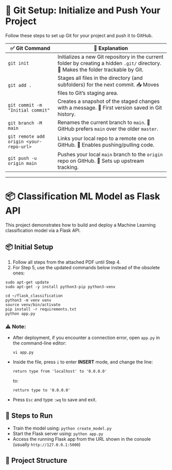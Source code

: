 <h1>🚀 Git Setup: Initialize and Push Your Project</h1>

<p>Follow these steps to set up Git for your project and push it to GitHub.</p>

<table>
  <thead>
    <tr>
      <th>✅ Git Command</th>
      <th>📘 Explanation</th>
    </tr>
  </thead>
  <tbody>
    <tr>
      <td><code>git init</code></td>
      <td>Initializes a new Git repository in the current folder by creating a hidden <code>.git/</code> directory. 🔧 Makes the folder trackable by Git.</td>
    </tr>
    <tr>
      <td><code>git add .</code></td>
      <td>Stages all files in the directory (and subfolders) for the next commit. 📥 Moves files to Git’s staging area.</td>
    </tr>
    <tr>
      <td><code>git commit -m "Initial commit"</code></td>
      <td>Creates a snapshot of the staged changes with a message. 💾 First version saved in Git history.</td>
    </tr>
    <tr>
      <td><code>git branch -M main</code></td>
      <td>Renames the current branch to <code>main</code>. 🌿 GitHub prefers <code>main</code> over the older <code>master</code>.</td>
    </tr>
    <tr>
      <td><code>git remote add origin &lt;your-repo-url&gt;</code></td>
      <td>Links your local repo to a remote one on GitHub. 🔗 Enables pushing/pulling code.</td>
    </tr>
    <tr>
      <td><code>git push -u origin main</code></td>
      <td>Pushes your local <code>main</code> branch to the <code>origin</code> repo on GitHub. 🚀 Sets up upstream tracking.</td>
    </tr>
  </tbody>
</table>

<hr>

<h1>📦 Classification ML Model as Flask API</h1>

<p>This project demonstrates how to build and deploy a Machine Learning classification model via a Flask API.</p>

<h2>📦 Initial Setup</h2>
<ol>
  <li>Follow all steps from the attached PDF until Step 4.</li>
  <li>For Step 5, use the updated commands below instead of the obsolete ones:</li>
</ol>

<pre><code>sudo apt-get update
sudo apt-get -y install python3-pip python3-venv

cd ~/flask_classification
python3 -m venv venv
source venv/bin/activate
pip install -r requirements.txt
python app.py
</code></pre>

<h3>⚠️ Note:</h3>
<ul>
  <li>
    After deployment, if you encounter a connection error, open <code>app.py</code> in the command-line editor:
    <pre><code>vi app.py</code></pre>
  </li>
  <li>
    Inside the file, press <code>i</code> to enter <strong>INSERT</strong> mode, and change the line:
    <pre><code>return type from 'localhost' to '0.0.0.0' </code></pre>
    to:
    <pre><code>retturn type to '0.0.0.0'</code></pre>
  </li>
  <li>
    Press <code>Esc</code> and type <code>:wq</code> to save and exit.
  </li>
</ul>

<h2>🔧 Steps to Run</h2>
<ul>
  <li>Train the model using: <code>python create_model.py</code></li>
  <li>Start the Flask server using: <code>python app.py</code></li>
  <li>Access the running Flask app from the URL shown in the console (usually <code>http://127.0.0.1:5000</code>)</li>
</ul>


<h2>📁 Project Structure</h2>


